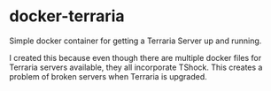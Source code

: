 # docker-terraria
Simple docker container for getting a Terraria Server up and running.

I created this because even though there are multiple docker files for Terraria servers available, they all incorporate TShock.
This creates a problem of broken servers when Terraria is upgraded.
